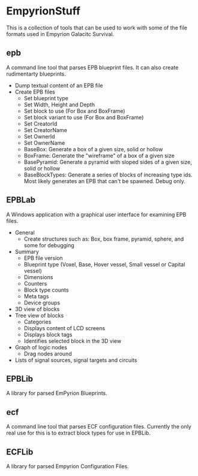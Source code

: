 # EmpyrionStuff

This is a collection of tools that can be used to work with some of the file formats used in Empyrion Galacitc Survival.

## epb
A command line tool that parses EPB blueprint files. It can also create rudimentarty blueprints.
* Dump textual content of an EPB file
* Create EPB files
    * Set blueprint type
    * Set Width, Height and Depth
    * Set block to use (For Box and BoxFrame)
    * Set block variant to use (For Box and BoxFrame)
    * Set CreatorId
    * Set CreatorName
    * Set OwnerId
    * Set OwnerName
    * BaseBox: Generate a box of a given size, solid or hollow
    * BoxFrame: Generate the "wireframe" of a box of a given size
    * BasePyramid: Generate a pyramid with sloped sides of a given size, solid or hollow 
    * BaseBlockTypes: Generate a series of blocks of increasing type ids. Most likely generates an EPB that can't be spawned. Debug only.

## EPBLab
A Windows application with a graphical user interface for examining EPB files.
* General
    * Create structures such as: Box, box frame, pyramid, sphere, and some for debugging
* Summary
    * EPB file version
    * Blueprint type (Voxel, Base, Hover vessel, Small vessel or Capital vessel)
    * Dimensions
    * Counters
    * Block type counts
    * Meta tags
    * Device groups
* 3D view of blocks
* Tree view of blocks
    * Categories
    * Displays content of LCD screens
    * Displays block tags
    * Identifies selected block in the 3D view
* Graph of logic nodes
    * Drag nodes around
* Lists of signal sources, signal targets and circuits

## EPBLib
A library for parsed EmPyrion Blueprints.

## ecf
A command line tool that parses ECF configuration files. Currently the only real use for this is to extract block types for use in EPBLib.

## ECFLib
A library for parsed Empyrion Configuration Files.
